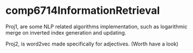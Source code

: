 # comp6714InformationRetrieval

Proj1, are some NLP related algorithms implementation, such as logarithmic merge on inverted index generation and updating.

Proj2, is word2vec made specifically for adjectives. (Worth have a look)
